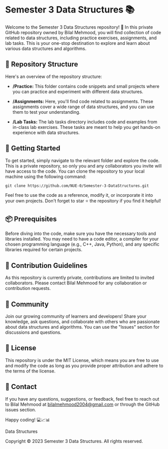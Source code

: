 # Semester 3 Data Structures 📚

Welcome to the Semester 3 Data Structures repository! 🎉 In this private GitHub repository owned by Bilal Mehmood, you will find  collection of code related to data structures, including practice exercises, assignments, and lab tasks. This is your one-stop destination to explore and learn about various data structures and algorithms.

## 📂 Repository Structure

Here's an overview of the repository structure:

- **/Practice:** This folder contains code snippets and small projects where you can practice and experiment with different data structures.

- **/Assignments:** Here, you'll find code related to assignments. These assignments cover a wide range of data structures, and you can use them to test your understanding.

- **/Lab Tasks:** The lab tasks directory includes code and examples from in-class lab exercises. These tasks are meant to help you get hands-on experience with data structures.

## 🚀 Getting Started

To get started, simply navigate to the relevant folder and explore the code. This is a private repository, so only you and any collaborators you invite will have access to the code. You can clone the repository to your local machine using the following command:
```
git clone https://github.com/NUE-0/Semester-3-DataStructures.git
```
Feel free to use the code as a reference, modify it, or incorporate it into your own projects. Don't forget to star ⭐️ the repository if you find it helpful!

## 📦 Prerequisites
Before diving into the code, make sure you have the necessary tools and libraries installed. You may need to have a code editor, a compiler for your chosen programming language (e.g., C++, Java, Python), and any specific libraries required for certain projects.

## 📖 Contribution Guidelines
As this repository is currently private, contributions are limited to invited collaborators. Please contact Bilal Mehmood for any collaboration or contribution requests.

## 🤝 Community
Join our growing community of learners and developers! Share your knowledge, ask questions, and collaborate with others who are passionate about data structures and algorithms. You can use the "Issues" section for discussions and questions.

## 📜 License
This repository is under the MIT License, which means you are free to use and modify the code as long as you provide proper attribution and adhere to the terms of the license.

## 📧 Contact
If you have any questions, suggestions, or feedback, feel free to reach out to Bilal Mehmood at bilalmehmood2004@gmail.com or through the GitHub issues section.

Happy coding! 💻📈📊

Data Structures

Copyright © 2023 Semester 3 Data Structures. All rights reserved.
